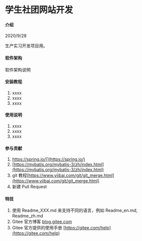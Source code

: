 # 学生社团网站开发

#### 介绍
2020/9/28

生产实习开发项目用。 

#### 软件架构
软件架构说明


#### 安装教程

1.  xxxx
2.  xxxx
3.  xxxx

#### 使用说明

1.  xxxx
2.  xxxx
3.  xxxx

#### 参与贡献

1.  https://spring.io/[](https://spring.io/)
2.  [https://mybatis.org/mybatis-3/zh/index.html](https://mybatis.org/mybatis-3/zh/index.html)
3.  git 教程[https://www.yiibai.com/git/git_merge.html](https://www.yiibai.com/git/git_merge.html)
4.  新建 Pull Request


#### 特技

1.  使用 Readme\_XXX.md 来支持不同的语言，例如 Readme\_en.md, Readme\_zh.md
2.  Gitee 官方博客 [blog.gitee.com](https://blog.gitee.com)
5.  Gitee 官方提供的使用手册 [https://gitee.com/help](https://gitee.com/help)
